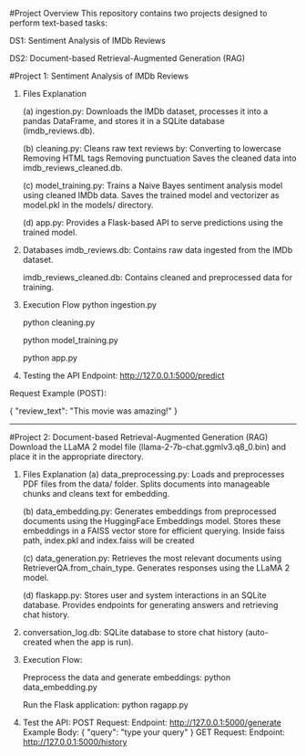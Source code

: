 #Project Overview
This repository contains two projects designed to perform text-based tasks:

DS1: Sentiment Analysis of IMDb Reviews

DS2: Document-based Retrieval-Augmented Generation (RAG)

#Project 1: Sentiment Analysis of IMDb Reviews
1. Files Explanation
   
   (a) ingestion.py:
      Downloads the IMDb dataset, processes it into a pandas DataFrame, and stores it in a SQLite database (imdb_reviews.db).
      
   (b) cleaning.py:
      Cleans raw text reviews by:
      Converting to lowercase
      Removing HTML tags
      Removing punctuation
      Saves the cleaned data into imdb_reviews_cleaned.db.

   (c) model_training.py:
      Trains a Naive Bayes sentiment analysis model using cleaned IMDb data.
      Saves the trained model and vectorizer as model.pkl in the models/ directory.

   (d) app.py:
      Provides a Flask-based API to serve predictions using the trained model.

2. Databases
     imdb_reviews.db: Contains raw data ingested from the IMDb dataset.
   
     imdb_reviews_cleaned.db: Contains cleaned and preprocessed data for training.

4. Execution Flow
     python ingestion.py
   
     python cleaning.py
   
     python model_training.py
   
     python app.py

6. Testing the API
Endpoint: http://127.0.0.1:5000/predict

Request Example (POST):

{
    "review_text": "This movie was amazing!"
}

______________________________________________________________________________________________________________________________________________________________________________
#Project 2: Document-based Retrieval-Augmented Generation (RAG)
Download the LLaMA 2 model file (llama-2-7b-chat.ggmlv3.q8_0.bin) and place it in the appropriate directory.

1. Files Explanation
   (a) data_preprocessing.py:
       Loads and preprocesses PDF files from the data/ folder.
       Splits documents into manageable chunks and cleans text for embedding.

   (b) data_embedding.py:
        Generates embeddings from preprocessed documents using the HuggingFace Embeddings model.
        Stores these embeddings in a FAISS vector store for efficient querying.
        Inside faiss path, index.pkl and index.faiss will be created

   (c) data_generation.py:
        Retrieves the most relevant documents using RetrieverQA.from_chain_type.
        Generates responses using the LLaMA 2 model.

   (d) flaskapp.py:
        Stores user and system interactions in an SQLite database.
        Provides endpoints for generating answers and retrieving chat history.

2. conversation_log.db:
    SQLite database to store chat history (auto-created when the app is run).

3. Execution Flow:
   
    Preprocess the data and generate embeddings:
      python data_embedding.py
   
    Run the Flask application:
      python ragapp.py

5. Test the API:
POST Request:
Endpoint: http://127.0.0.1:5000/generate
Example Body:
{
    "query": "type your query"
}
GET Request:
Endpoint: http://127.0.0.1:5000/history




